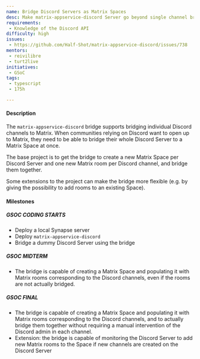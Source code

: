 ```yaml
---
name: Bridge Discord Servers as Matrix Spaces
desc: Make matrix-appservice-discord Server go beyond single channel bridging
requirements:
 - Knowledge of the Discord API
difficulty: high
issues:
 - https://github.com/Half-Shot/matrix-appservice-discord/issues/738
mentors:
 - reivilibre
 - turt2live
initiatives:
 - GSoC
tags:
 - typescript
 - 175h

---
```


#### Description

The `matrix-appservice-discord` bridge supports bridging individual Discord
channels to Matrix. When communities relying on Discord want to open up to
Matrix, they need to be able to bridge their whole Discord Server to a Matrix
Space at once.

The base project is to get the bridge to create a new Matrix Space per Discord
Server and one new Matrix room per Discord channel, and bridge them together.

Some extensions to the project can make the bridge more flexible (e.g. by giving
the possibility to add rooms to an existing Space).

#### Milestones

##### GSOC CODING STARTS

* Deploy a local Synapse server
* Deploy `matrix-appservice-discord`
* Bridge a dummy Discord Server using the bridge

##### GSOC MIDTERM

* The bridge is capable of creating a Matrix Space and populating it with Matrix
  rooms corresponding to the Discord channels, even if the rooms are not
  actually bridged.

##### GSOC FINAL

* The bridge is capable of creating a Matrix Space and populating it with Matrix
  rooms corresponding to the Discord channels, and to actually bridge them
  together without requiring a manual intervention of the Discord admin in each
  channel.
* Extension: the bridge is capable of monitoring the Discord Server to add new Matrix rooms to the Space if new channels are created on the Discord Server
